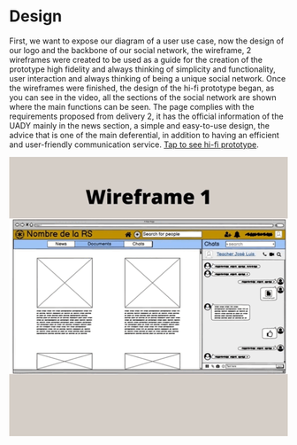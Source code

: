 # Design
First, we want to expose our diagram of a user use case, now the design of our logo and the backbone of our social network, the wireframe, 2 wireframes were created to be used as a guide for the creation of the prototype high fidelity and always thinking of simplicity and functionality, user interaction and always thinking of being a unique social network.
Once the wireframes were finished, the design of the hi-fi prototype began, as you can see in the video, all the sections of the social network are shown where the main functions can be seen.
The page complies with the requirements proposed from delivery 2, it has the official information of the UADY mainly in the news section, a simple and easy-to-use design, the advice that is one of the main deferential, in addition to having an efficient and user-friendly communication service. 
[Tap to see hi-fi prototype](https://www.figma.com/proto/qZKICh2Cj4tN9iSKIJLsRp/SIANI?node-id=202%3A14&scaling=contain&page-id=0%3A1&starting-point-node-id=202%3A14 "Click Aquí").	

![](https://github.com/AndyTue/LIS/blob/main/Imag%C3%A9nes/Interfaz%20(Gr%C3%A1ficas)/Design%20process.gif)  

